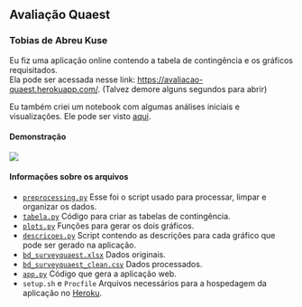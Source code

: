 ## Avaliação Quaest
### Tobias de Abreu Kuse

Eu fiz uma aplicação online contendo a tabela de contingência e os gráficos requisitados.<br>
Ela pode ser acessada nesse link: https://avaliacao-quaest.herokuapp.com/. (Talvez demore alguns segundos para abrir)<br>

Eu também criei um notebook com algumas análises iniciais e visualizações. Ele pode ser visto [aqui](https://nbviewer.jupyter.org/github/abreukuse/teste_quaest/blob/master/teste_quaest.ipynb).

#### Demonstração

![](https://github.com/abreukuse/teste_quaest/blob/master/demonstracao.gif)



#### Informações sobre os arquivos

* [`preprocessing.py`](https://github.com/abreukuse/teste_quaest/blob/master/preprocessing.py) Esse foi o script usado para processar, limpar e organizar os dados.
* [`tabela.py`](https://github.com/abreukuse/teste_quaest/blob/master/tabela.py) Código para criar as tabelas de contingência.
* [`plots.py`](https://github.com/abreukuse/teste_quaest/blob/master/plots.py) Funções para gerar os dois gráficos.
* [`descricoes.py`](https://github.com/abreukuse/teste_quaest/blob/master/descricoes.py) Script contendo as descrições para cada gráfico que pode ser gerado na aplicação.
* [`bd_surveyquaest.xlsx`](https://github.com/abreukuse/teste_quaest/blob/master/bd_surveyquaest.xlsx) Dados originais.
* [`bd_surveyquaest_clean.csv`](https://github.com/abreukuse/teste_quaest/blob/master/bd_surveyquaest_clean.csv) Dados processados.
* [`app.py`](https://github.com/abreukuse/teste_quaest/blob/master/app.py) Código que gera a aplicação web.
* `setup.sh` e `Procfile` Arquivos necessários para a hospedagem da aplicação no [Heroku](https://www.heroku.com/).

